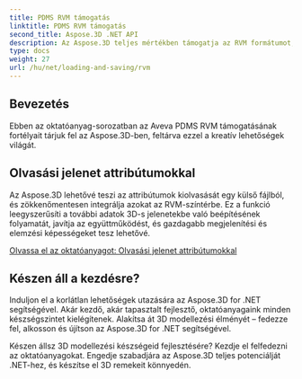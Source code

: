 ```yaml
---
title: PDMS RVM támogatás
linktitle: PDMS RVM támogatás
second_title: Aspose.3D .NET API
description: Az Aspose.3D teljes mértékben támogatja az RVM formátumot, lehetővé téve a 3D modellek könnyű importálását és exportálását, javítva a kompatibilitást és a munkafolyamat hatékonyságát.
type: docs
weight: 27
url: /hu/net/loading-and-saving/rvm
---
```

## Bevezetés

Ebben az oktatóanyag-sorozatban az Aveva PDMS RVM támogatásának fortélyait tárjuk fel az Aspose.3D-ben, feltárva ezzel a kreatív lehetőségek világát.

## Olvasási jelenet attribútumokkal

Az Aspose.3D lehetővé teszi az attribútumok kiolvasását egy külső fájlból, és zökkenőmentesen integrálja azokat az RVM-színtérbe. Ez a funkció leegyszerűsíti a további adatok 3D-s jelenetekbe való beépítésének folyamatát, javítja az együttműködést, és gazdagabb megjelenítési és elemzési képességeket tesz lehetővé.

[Olvassa el az oktatóanyagot: Olvasási jelenet attribútumokkal](read-existing-attributes)


## Készen áll a kezdésre?

Induljon el a korlátlan lehetőségek utazására az Aspose.3D for .NET segítségével. Akár kezdő, akár tapasztalt fejlesztő, oktatóanyagaink minden készségszintet kielégítenek. Alakítsa át 3D modellezési élményét – fedezze fel, alkosson és újítson az Aspose.3D for .NET segítségével.

Készen állsz 3D modellezési készségeid fejlesztésére? Kezdje el felfedezni az oktatóanyagokat. Engedje szabadjára az Aspose.3D teljes potenciálját .NET-hez, és készítse el 3D remekeit könnyedén.